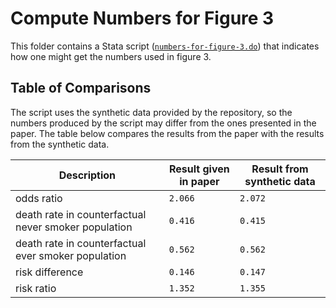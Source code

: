 # Compute Numbers for Figure 3

This folder contains a Stata script ([`numbers-for-figure-3.do`](./numbers-for-figure-3.do)) that indicates how one might get the numbers used in figure 3.

## Table of Comparisons

The script uses the synthetic data provided by the repository, so the numbers produced by the script may differ from the ones presented in the paper. The table below compares the results from the paper with the results from the synthetic data.

| Description                                          | Result given in paper | Result from synthetic data |
| ---------------------------------------------------- | --------------------- | -------------------------- |
| odds ratio                                           | `2.066`               | `2.072`                    |
| death rate in counterfactual never smoker population | `0.416`               | `0.415`                    |
| death rate in counterfactual ever smoker population  | `0.562`               | `0.562`                    |
| risk difference                                      | `0.146`               | `0.147`                    |
| risk ratio                                           | `1.352`               | `1.355`                    |
